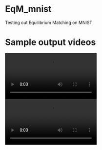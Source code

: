 # EqM_mnist
Testing out Equilibrium Matching on MNIST

# Sample output videos

![Sample output video](./media/optimization_path_1.mp4)
![Sample output video](./media/optimization_path_8.mp4)